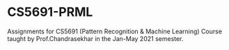 # CS5691-PRML
Assignments for CS5691 (Pattern Recognition & Machine Learning) Course taught by  Prof.Chandrasekhar in the Jan-May 2021 semester.
